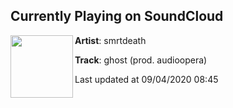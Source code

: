 ## Currently Playing on SoundCloud

[<img align="left" width="100" src="https://i1.sndcdn.com/artworks-000459113991-sxrn4c-t50x50.jpg">](https://soundcloud.com/smrtdeath/ghost?in=smrtdeath/sets/well-be-alright-1)

**Artist**: smrtdeath 

**Track**: ghost (prod. audioopera)

Last updated at 09/04/2020 08:45
